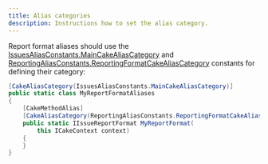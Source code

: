 ```yaml
---
title: Alias categories
description: Instructions how to set the alias category.
---
```


Report format aliases should use the [IssuesAliasConstants.MainCakeAliasCategory](https://cakebuild.net/api/Cake.Issues/IssuesAliasConstants/41CCADF8)
and [ReportingAliasConstants.ReportingFormatCakeAliasCategory](https://cakebuild.net/api/Cake.Issues.Reporting/ReportingAliasConstants/979CDCAF)
constants for defining their category:

```csharp
[CakeAliasCategory(IssuesAliasConstants.MainCakeAliasCategory)]
public static class MyReportFormatAliases
{
    [CakeMethodAlias]
    [CakeAliasCategory(ReportingAliasConstants.ReportingFormatCakeAliasCategory)]
    public static IIssueReportFormat MyReportFormat(
        this ICakeContext context)
    {
    }
}
```
